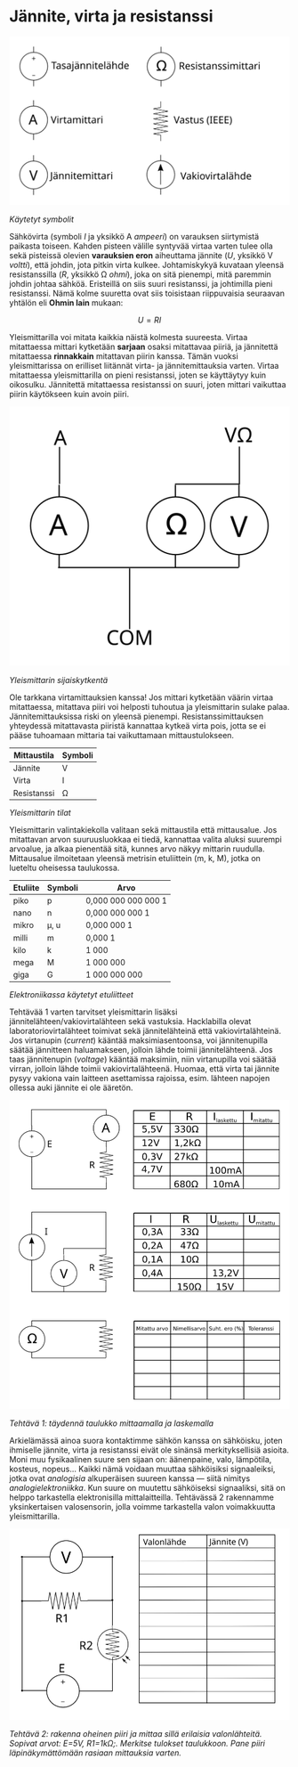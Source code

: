 # Jännite, virta ja resistanssi

![Käytetyt symbolit](symbolit.svg)

*Käytetyt symbolit*

Sähkövirta (symboli *I* ja yksikkö A *ampeeri*) on varauksen siirtymistä
paikasta toiseen. Kahden pisteen välille syntyvää virtaa varten tulee olla
sekä pisteissä olevien **varauksien eron** aiheuttama jännite (*U*, yksikkö
V *voltti*), että johdin, jota pitkin virta kulkee. Johtamiskykyä kuvataan
yleensä resistanssilla (*R*, yksikkö &#8486; *ohmi*), joka on sitä pienempi,
mitä paremmin johdin johtaa sähköä. Eristeillä on siis suuri resistanssi,
ja johtimilla pieni resistanssi. Nämä kolme suuretta ovat siis toisistaan
riippuvaisia seuraavan yhtälön eli **Ohmin lain** mukaan:

$$
U = RI
$$

Yleismittarilla voi mitata kaikkia näistä kolmesta suureesta. Virtaa
mitattaessa mittari kytketään **sarjaan** osaksi mitattavaa piiriä, ja
jännitettä mitattaessa **rinnakkain** mitattavan piirin kanssa. Tämän vuoksi
yleismittarissa on erilliset liitännät virta- ja jännitemittauksia varten.
Virtaa mitattaessa yleismittarilla on pieni resistanssi, joten se käyttäytyy
kuin oikosulku. Jännitettä mitattaessa resistanssi on suuri, joten mittari
vaikuttaa piirin käytökseen kuin avoin piiri.

![Yleismittarin sijaiskytkentä](yleismittari.svg)

*Yleismittarin sijaiskytkentä*

Ole tarkkana virtamittauksien
kanssa! Jos mittari kytketään väärin virtaa mitattaessa, mitattava piiri voi
helposti tuhoutua ja yleismittarin sulake palaa. Jännitemittauksissa riski on
yleensä pienempi. Resistanssimittauksen yhteydessä mitattavasta piiristä
kannattaa kytkeä virta pois, jotta se ei pääse tuhoamaan mittaria tai
vaikuttamaan mittaustulokseen.

| Mittaustila | Symboli |
| ----------- | ------- |
| Jännite     | V       |
| Virta       | I       |
| Resistanssi | &#8486; |

*Yleismittarin tilat*

Yleismittarin valintakiekolla valitaan sekä mittaustila että mittausalue. Jos
mitattavan arvon suuruusluokkaa ei tiedä, kannattaa valita aluksi suurempi
arvoalue, ja alkaa pienentää sitä, kunnes arvo näkyy mittarin ruudulla.
Mittausalue ilmoitetaan yleensä metrisin etuliittein (m, k, M), jotka on
lueteltu oheisessa taulukossa.

| Etuliite    | Symboli    | Arvo                |
| ----------- | ---------- | ------------------- |
| piko        | p          | 0,000 000 000 000 1 |
| nano        | n          | 0,000 000 000 1     |
| mikro       | &micro;, u | 0,000 000 1         |
| milli       | m          | 0,000 1             |
| kilo        | k          | 1 000               |
| mega        | M          | 1 000 000           |
| giga        | G          | 1 000 000 000       |

*Elektroniikassa käytetyt etuliitteet*

Tehtävää 1 varten tarvitset yleismittarin lisäksi
jännitelähteen/vakiovirtalähteen sekä vastuksia. Hacklabilla
olevat laboratoriovirtalähteet toimivat sekä jännitelähteinä että
vakiovirtalähteinä. Jos virtanupin (*current*) kääntää maksimiasentoonsa,
voi jännitenupilla säätää jännitteen haluamakseen, jolloin lähde
toimii jännitelähteenä. Jos taas jännitenupin (*voltage*) kääntää
maksimiin, niin virtanupilla voi säätää virran, jolloin lähde toimii
vakiovirtalähteenä. Huomaa, että virta tai jännite pysyy vakiona vain
laitteen asettamissa rajoissa, esim. lähteen napojen ollessa auki jännite
ei ole ääretön.

![Tehtävä 1](urimittaus.svg)

*Tehtävä 1: täydennä taulukko mittaamalla ja laskemalla*

Arkielämässä ainoa suora kontaktimme sähkön kanssa on sähköisku,
joten ihmiselle jännite, virta ja resistanssi eivät ole sinänsä
merkityksellisiä asioita.  Moni muu fysikaalinen suure sen sijaan on:
äänenpaine, valo, lämpötila, kosteus, nopeus... Kaikki nämä voidaan
muuttaa sähköisiksi signaaleiksi, jotka ovat *analogisia* alkuperäisen
suureen kanssa &mdash; siitä nimitys *analogielektroniikka*.  Kun suure
on muutettu sähköiseksi signaaliksi, sitä on helppo tarkastella
elektronisilla mittalaitteilla. Tehtävässä 2 rakennamme yksinkertaisen
valosensorin, jolla voimme tarkastella valon voimakkuutta yleismittarilla.

![Tehtävä 2](ldrmittaus.svg)

*Tehtävä 2: rakenna oheinen piiri ja mittaa sillä erilaisia
valonlähteitä. Sopivat arvot: E=5V, R1=1k&#8486;;. Merkitse tulokset
taulukkoon. Pane piiri läpinäkymättömään rasiaan mittauksia varten.*
